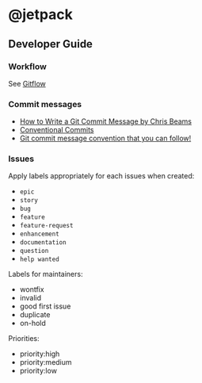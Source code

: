 # @jetpack

## Developer Guide

### Workflow

See [Gitflow](https://www.atlassian.com/git/tutorials/comparing-workflows/gitflow-workflow)

### Commit messages

- [How to Write a Git Commit Message by Chris Beams](https://chris.beams.io/posts/git-commit/)
- [Conventional Commits](https://www.conventionalcommits.org/en/v1.0.0/)
- [Git commit message convention that you can follow!](https://dev.to/i5han3/git-commit-message-convention-that-you-can-follow-1709)

### Issues

Apply labels appropriately for each issues when created:

- `epic`
- `story`
- `bug`
- `feature`
- `feature-request`
- `enhancement`
- `documentation`
- `question`
- `help wanted`

Labels for maintainers:

- wontfix
- invalid
- good first issue
- duplicate
- on-hold

Priorities:

- priority:high
- priority:medium
- priority:low
